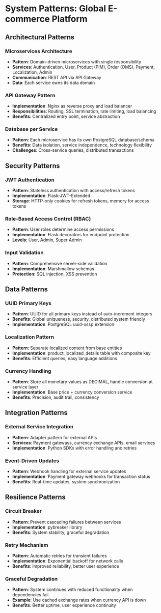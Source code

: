 # System Patterns: Global E-commerce Platform

## Architectural Patterns

### Microservices Architecture
- **Pattern**: Domain-driven microservices with single responsibility
- **Services**: Authentication, User, Product (PIM), Order (OMS), Payment, Localization, Admin
- **Communication**: REST API via API Gateway
- **Data**: Each service owns its data domain

### API Gateway Pattern
- **Implementation**: Nginx as reverse proxy and load balancer
- **Responsibilities**: Routing, SSL termination, rate limiting, load balancing
- **Benefits**: Centralized entry point, service abstraction

### Database per Service
- **Pattern**: Each microservice has its own PostgreSQL database/schema
- **Benefits**: Data isolation, service independence, technology flexibility
- **Challenges**: Cross-service queries, distributed transactions

## Security Patterns

### JWT Authentication
- **Pattern**: Stateless authentication with access/refresh tokens
- **Implementation**: Flask-JWT-Extended
- **Storage**: HTTP-only cookies for refresh tokens, memory for access tokens

### Role-Based Access Control (RBAC)
- **Pattern**: User roles determine access permissions
- **Implementation**: Flask decorators for endpoint protection
- **Levels**: User, Admin, Super Admin

### Input Validation
- **Pattern**: Comprehensive server-side validation
- **Implementation**: Marshmallow schemas
- **Protection**: SQL injection, XSS prevention

## Data Patterns

### UUID Primary Keys
- **Pattern**: UUID for all primary keys instead of auto-increment integers
- **Benefits**: Global uniqueness, security, distributed system friendly
- **Implementation**: PostgreSQL uuid-ossp extension

### Localization Pattern
- **Pattern**: Separate localized content from base entities
- **Implementation**: product_localized_details table with composite key
- **Benefits**: Efficient queries, easy language additions

### Currency Handling
- **Pattern**: Store all monetary values as DECIMAL, handle conversion at service layer
- **Implementation**: Base price + currency conversion service
- **Benefits**: Precision, audit trail, consistency

## Integration Patterns

### External Service Integration
- **Pattern**: Adapter pattern for external APIs
- **Services**: Payment gateways, currency exchange APIs, email services
- **Implementation**: Python SDKs with error handling and retries

### Event-Driven Updates
- **Pattern**: Webhook handling for external service updates
- **Implementation**: Payment gateway webhooks for transaction status
- **Benefits**: Real-time updates, system synchronization

## Resilience Patterns

### Circuit Breaker
- **Pattern**: Prevent cascading failures between services
- **Implementation**: pybreaker library
- **Benefits**: System stability, graceful degradation

### Retry Mechanism
- **Pattern**: Automatic retries for transient failures
- **Implementation**: Exponential backoff for network calls
- **Benefits**: Improved reliability, better user experience

### Graceful Degradation
- **Pattern**: System continues with reduced functionality when dependencies fail
- **Example**: Use cached exchange rates when currency API is down
- **Benefits**: Better uptime, user experience continuity
